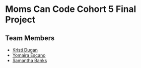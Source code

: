 # Moms Can Code Cohort 5 Final Project

## Team Members

- [Kristi Dugan](https://github.com/KristiDugan)
- [Yomaira Escano](https://github.com/yomi413)
- [Samantha Banks](https://github.com/techMomz704)
